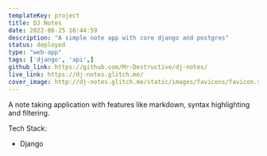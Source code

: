 ```yaml
---
templateKey: project
title: DJ Notes
date: 2022-06-25 16:44:59
description: "A simple note app with core django and postgres"
status: deployed
type: "web-app"
tags: ['django', 'api',]
github_link: https://github.com/Mr-Destructive/dj-notes/
live_link: https://dj-notes.glitch.me/
cover_image: http://dj-notes.glitch.me/static/images/favicons/favicon.svg
---
```


A note taking application with features like markdown, syntax highlighting and filtering.

Tech Stack:
- Django


